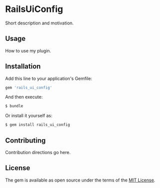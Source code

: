 # RailsUiConfig
Short description and motivation.

## Usage
How to use my plugin.

## Installation
Add this line to your application's Gemfile:

```ruby
gem 'rails_ui_config'
```

And then execute:
```bash
$ bundle
```

Or install it yourself as:
```bash
$ gem install rails_ui_config
```

## Contributing
Contribution directions go here.

## License
The gem is available as open source under the terms of the [MIT License](https://opensource.org/licenses/MIT).
